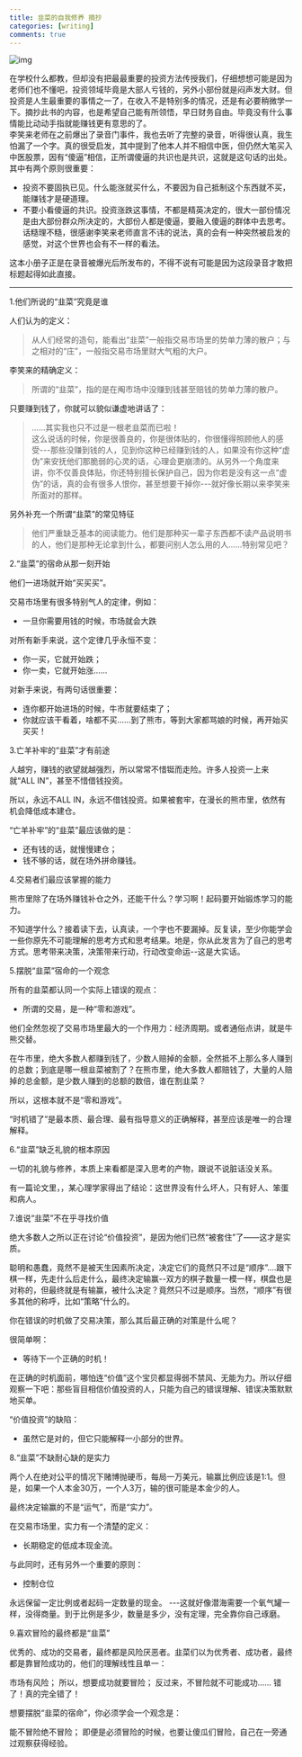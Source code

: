 ```yaml
---
title: 韭菜的自我修养 摘抄
categories: [writing]
comments: true
---
```

![img](https://gimg2.baidu.com/image_search/src=http%3A%2F%2F5b0988e595225.cdn.sohucs.com%2Fimages%2F20180917%2F20545960703842dbb24fb12b9d65f2dc.jpg&refer=http%3A%2F%2F5b0988e595225.cdn.sohucs.com&app=2002&size=f9999,10000&q=a80&n=0&g=0n&fmt=jpeg?sec=1647227819&t=55e339f89b10ca28fd2197407530b024)

在学校什么都教，但却没有把最最重要的投资方法传授我们，仔细想想可能是因为老师们也不懂吧，投资领域毕竟是大部人亏钱的，另外小部份就是闷声发大财。但投资是人生最重要的事情之一了，在收入不是特别多的情况，还是有必要稍微学一下。摘抄此书的内容，也是希望自己能有所领悟，早日财务自由。毕竟没有什么事情能比动动手指就能赚钱更有意思的了。  
李笑来老师在之前爆出了录音门事件，我也去听了完整的录音，听得很认真，我生怕漏了一个字。真的很受启发，其中提到了他本人并不相信中医，但仍然大笔买入中医股票，因有“傻逼”相信，正所谓傻逼的共识也是共识，这就是这句话的出处。其中有两个原则很重要：  
- 投资不要固执已见。什么能涨就买什么，不要因为自己抵制这个东西就不买，能赚钱才是硬道理。  
- 不要小看傻逼的共识。投资涨跌这事情，不都是精英决定的，很大一部份情况是由大部份群众所决定的，大部份人都是傻逼，要融入傻逼的群体中去思考。  
话糙理不糙，很感谢李笑来老师直言不讳的说法，真的会有一种突然被启发的感觉，对这个世界也会有不一样的看法。  

这本小册子正是在录音被爆光后所发布的，不得不说有可能是因为这段录音才敢把标题起得如此直接。

***

1.他们所说的“韭菜”究竟是谁

人们认为的定义：

> 从人们经常的造句，能看出“韭菜”一般指交易市场里的势单力薄的散户；与之相对的“庄”，一般指交易市场里财大气粗的大户。

李笑来的精确定义：

> 所谓的“韭菜”，指的是在阄市场中没赚到钱甚至赔钱的势单力薄的散户。

只要赚到钱了，你就可以貌似谦虚地讲话了：

> ......其实我也只不过是一根老韭菜而已啦！  
这么说话的时候，你是很善良的，你是很体贴的，你很懂得照顾他人的感受---那些没赚到钱的人，见到你这种已经赚到钱的人，如果没有你这种“虚伪”来安抚他们那脆弱的心灵的话，心理会更崩溃的。从另外一个角度来讲，你不仅善良体贴，你还特别擅长保护自己，因为你若是没有这一点“虚伪”的话，真的会有很多人恨你，甚至想要干掉你---就好像长期以来李笑来所面对的那样。

另外补充一个所谓“韭菜”的常见特征

> 他们严重缺乏基本的阅读能力。他们是那种买一辈子东西都不读产品说明书的人，他们是那种无论拿到什么，都要问别人怎么用的人......特别常见吧？


2.“韭菜”的宿命从那一刻开始

他们一进场就开始“买买买”。

交易市场里有很多特别气人的定律，例如：

- 一旦你需要用钱的时候，市场就会大跌

对所有新手来说，这个定律几乎永恒不变：

- 你一买，它就开始跌；
- 你一卖，它就开始涨……

对新手来说，有两句话很重要： 

- 连你都开始进场的时候，牛市就要结束了；
- 你就应该干看着，啥都不买……到了熊市，等到大家都骂娘的时候，再开始买买买！

3.亡羊补牢的“韭菜”才有前途

人越穷，赚钱的欲望就越强烈，所以常常不惜铤而走险。许多人投资一上来就“ALL IN”，甚至不惜借钱投资。 

所以，永远不ALL IN，永远不借钱投资。如果被套牢，在漫长的熊市里，依然有机会降低成本建仓。

“亡羊补牢”的“韭菜”最应该做的是： 

- 还有钱的话，就慢慢建仓；
- 钱不够的话，就在场外拼命赚钱。

4.交易者们最应该掌握的能力

熊市里除了在场外赚钱补仓之外，还能干什么？学习啊！起码要开始锻炼学习的能力。

不知道学什么？接着读下去，认真读，一个字也不要漏掉。反复读，至少你能学会一些你原先不可能理解的思考方式和思考结果。地是，你从此发言为了自己的思考方式。思考带来决策，决策带来行动，行动改变命运--这是大实话。

5.摆脱“韭菜”宿命的一个观念

所有的韭菜都认同一个实际上错误的观点： 

- 所谓的交易，是一种“零和游戏”。

他们全然忽视了交易市场里最大的一个作用力：经济周期。或者通俗点讲，就是牛熊交替。 

在牛市里，绝大多数人都赚到钱了，少数人赔掉的金额，全然抵不上那么多人赚到的总数；到底是哪一根韭菜被割了？在熊市里，绝大多数人都赔钱了，大量的人赔掉的总金额，是少数人赚到的总额的数倍，谁在割韭菜？ 

所以，这根本就不是“零和游戏”。

 “时机错了”是最本质、最合理、最有指导意义的正确解释，甚至应该是唯一的合理解释。

 6.“韭菜”缺乏礼貌的根本原因 

一切的礼貌与修养，本质上来看都是深入思考的产物，跟说不说脏话没关系。 

有一篇论文里，，某心理学家得出了结论：这世界没有什么坏人，只有好人、笨蛋和病人。 

7.谁说“韭菜”不在乎寻找价值 

绝大多数人之所以正在讨论“价值投资”，是因为他们已然“被套住”了——这才是实质。 

聪明和愚蠢，竟然不是被天生因素所决定，决定它们的竟然只不过是“顺序”....跟下棋一样，先走什么后走什么，最终决定输赢--双方的棋子数量一模一样，棋盘也是对称的，但最终就是有输赢，被什么决定？竟然只不过是顺序。当然，“顺序”有很多其他的称呼，比如“策略”什么的。

你在错误的时机做了交易决策，那么其后最正确的对策是什么呢？

很简单啊：

- 等待下一个正确的时机！

在正确的时机面前，哪怕连“价值”这个宝贝都显得弱不禁风、无能为力。所以仔细观察一下吧：那些盲目相信价值投资的人，只能为自己的错误理解、错误决策默默地买单。

“价值投资”的缺陷： 

- 虽然它是对的，但它只能解释一小部分的世界。

8.“韭菜”不缺耐心缺的是实力

两个人在绝对公平的情况下赌博抛硬币，每局一万美元，输赢比例应该是1:1。但是，如果一个人本金30万，一个人3万，输的很可能是本金少的人。 

最终决定输赢的不是“运气”，而是“实力”。 

在交易市场里，实力有一个清楚的定义： 

- 长期稳定的低成本现金流。

与此同时，还有另外一个重要的原则： 

- 控制仓位

永远保留一定比例或者起码一定数量的现金。 ---这就好像潜海需要一个氧气罐一样，没得商量。到于比例是多少，数量是多少，没有定理，完全靠你自己琢磨。

9.喜欢冒险的最终都是“韭菜” 

优秀的、成功的交易者，最终都是风险厌恶者。韭菜们以为优秀者、成功者，最终都是靠冒险成功的，他们的理解线性且单一： 

市场有风险；
所以，想要成功就要冒险；
反过来，不冒险就不可能成功……
错了！真的完全错了！

想要摆脱“韭菜的宿命”，你必须学会一个观念是： 

能不冒险绝不冒险；
即便是必须冒险的时候，也要让傻瓜们冒险，自己在一旁通过观察获得经验。


